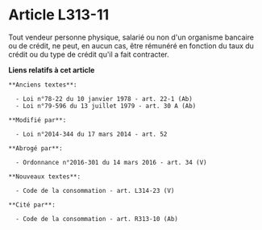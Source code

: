 # Article L313-11

Tout vendeur personne physique, salarié ou non d'un organisme bancaire ou de crédit, ne peut, en aucun cas, être rémunéré en
fonction du taux du crédit ou du type de crédit qu'il a fait contracter.

**Liens relatifs à cet article**

	**Anciens textes**:

	  - Loi n°78-22 du 10 janvier 1978 - art. 22-1 (Ab)
	  - Loi n°79-596 du 13 juillet 1979 - art. 30 A (Ab)

	**Modifié par**:

	  - Loi n°2014-344 du 17 mars 2014 - art. 52

	**Abrogé par**:

	  - Ordonnance n°2016-301 du 14 mars 2016 - art. 34 (V)

	**Nouveaux textes**:

	  - Code de la consommation - art. L314-23 (V)

	**Cité par**:

	  - Code de la consommation - art. R313-10 (Ab)
